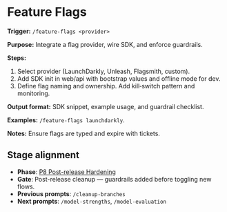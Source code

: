 # Feature Flags

**Trigger:** `/feature-flags <provider>`

**Purpose:** Integrate a flag provider, wire SDK, and enforce guardrails.

**Steps:**

1. Select provider (LaunchDarkly, Unleash, Flagsmith, custom).
2. Add SDK init in web/api with bootstrap values and offline mode for dev.
3. Define flag naming and ownership. Add kill‑switch pattern and monitoring.

**Output format:** SDK snippet, example usage, and guardrail checklist.

**Examples:** `/feature-flags launchdarkly`.

**Notes:** Ensure flags are typed and expire with tickets.

## Stage alignment

- **Phase**: [P8 Post-release Hardening](WORKFLOW.md#p8-post-release-hardening)
- **Gate**: Post-release cleanup — guardrails added before toggling new flows.
- **Previous prompts**: `/cleanup-branches`
- **Next prompts**: `/model-strengths`, `/model-evaluation`
